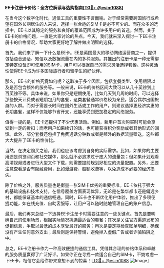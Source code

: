 **EE卡注册卡价格：全方位解读与选购指南[[TG💪+ @esim1088](https://t.me/s/esim1088)]**

在当今这个数字化时代，通信工具的重要性不言而喻。对于经常需要跨国旅行或希望在国外长期居住的人来说，选择一张合适的SIM卡是必不可少的。而在众多的选择中，EE卡以其稳定的服务和良好的覆盖范围成为许多用户的首选。然而，关于EE卡的价格问题，一直是大家讨论的热点。今天，我们就来深入探讨一下EE卡注册卡的价格情况，帮助大家更好地了解并做出明智的选择。

首先，我们来了解一下什么是EE卡。EE是英国最大的移动网络运营商之一，提供包括语音通话、短信以及数据流量在内的多种服务。其推出的注册卡是一种无需绑定特定设备即可使用的SIM卡，用户可以根据自己的需求灵活选择套餐。这种灵活性使得EE卡成为许多国际旅行者和留学生的好伙伴。

那么，EE卡的价格究竟如何呢？这取决于多个因素，包括套餐类型、使用期限以及是否包含额外的服务等。一般来说，EE卡的价格区间大致可以从几十英镑到上百英镑不等。具体来说，如果你只是短期使用，比如几天到几周的时间，可以选择那些按天计费或者短期包月的套餐，这类套餐通常价格较为亲民，适合偶尔出国旅游的人群。而对于需要长时间在国外生活或工作的用户，则建议选择更经济实惠的长期套餐，这样不仅能够节省开支，还能享受到更加稳定的网络服务。

值得一提的是，EE卡还提供了不少优惠活动。例如，新用户首次购买时可能会享受到一定的折扣；而老用户如果续订的话，也可能获得积分奖励或者其他形式的回馈。此外，部分套餐还包括了免费通话分钟数或者是额外的数据流量赠送，这些都大大提升了EE卡的性价比。

当然，在决定购买之前，我们也应该考虑到自身的实际需求。比如，如果你的主要用途是浏览网页和社交媒体，那么就不必追求过于庞大的流量包；但如果计划观看高清视频或者进行大型文件下载，则需要提前规划好相应的流量配置。另外，还要注意查看是否有隐藏费用，比如漫游费、超额收费等，以免造成不必要的经济损失。

除了价格之外，服务质量也是衡量一张SIM卡优劣的重要标准。EE卡依托于强大的基础设施和技术支持，在信号覆盖方面表现优异，无论是在繁华都市还是偏远乡村，都能保证基本的通信畅通。同时，EE卡也不断优化用户体验，推出了多项便捷功能，如在线充值、自助客服等，让用户可以随时随地管理自己的账户信息。

最后，我们再来总结一下选择EE卡注册卡时需要注意的一些关键点。首先是要明确自己的使用场景，根据实际情况挑选最适合的套餐；其次是关注官方渠道发布的促销信息，争取以最低的成本享受最好的服务；再次是要定期检查账单明细，确保没有产生任何意外支出；最后则是保持警惕，避免掉入虚假广告或者诈骗陷阱之中。

总之，EE卡注册卡作为一种高效便捷的通信工具，凭借其合理的价格体系和卓越的服务质量赢得了广泛好评。如果你正在寻找一款适合自己的SIM卡，不妨考虑一下EE卡，相信它会给你带来意想不到的惊喜！[[TG💪+ @esim1088](https://t.me/s/esim1088) ![Image](https://i.postimg.cc/4NQfJmqS/Snipaste-2025-05-13-00-14-12.png)]